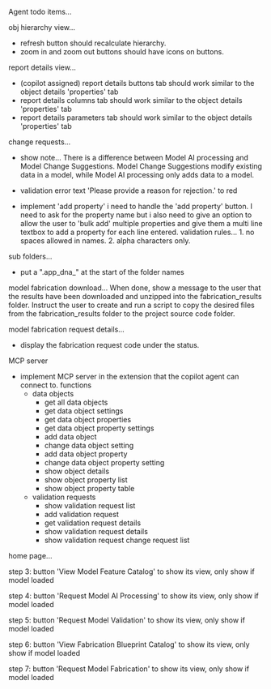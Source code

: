 Agent todo items...
    
   

obj hierarchy view...
- refresh button should recalculate hierarchy.
- zoom in and zoom out buttons should have icons on buttons.
 

report details view...
- (copilot assigned) report details buttons tab should work similar to the object details 'properties' tab
- report details columns tab should work similar to the object details 'properties' tab
- report details parameters tab should work similar to the object details 'properties' tab
 
 


change requests... 
- show note...  There is a difference between Model AI processing and Model Change Suggestions.  Model Change Suggestions modify existing data in a model, while Model AI processing only adds data to a model.
- validation error text 'Please provide a reason for rejection.' to red
 

- implement 'add property' 
i need to handle the 'add property' button. I need to ask for the property name but i also need to give an option to allow the user to 'bulk add' multiple properties and give them a multi line textbox to add a property for each line entered. validation rules... 1. no spaces allowed in names. 2. alpha characters only.
 

sub folders...
- put a ".app_dna_" at the start of the folder names
      
model fabrication download...
 When done, show a message to the user that the results have been downloaded and unzipped into the fabrication_results folder. Instruct the user to create and run a script to copy the desired files from the fabrication_results folder to the project source code folder.  

model fabrication request details...
- display the fabrication request code under the status.

MCP server
- implement MCP server in the extension that the copilot agent can connect to.
functions
    - data objects
        - get all data objects
        - get data object settings
        - get data object properties
        - get data object property settings
        - add data object
        - change data object setting
        - add data object property
        - change data object property setting
        - show object details
        - show object property list
        - show object property table
    - validation requests
        - show validation request list
        - add validation request
        - get validation request details
        - show validation request details
        - show validation request change request list



home page...
 

step 3: button  'View Model Feature Catalog' to show its view, only show if model loaded

step 4: button  'Request Model AI Processing' to show its view, only show if model loaded

step 5: button  'Request Model Validation' to show its view, only show if model loaded

step 6: button 'View Fabrication Blueprint Catalog' to show its view, only show if model loaded

step 7: button  'Request Model Fabrication' to show its view, only show if model loaded

